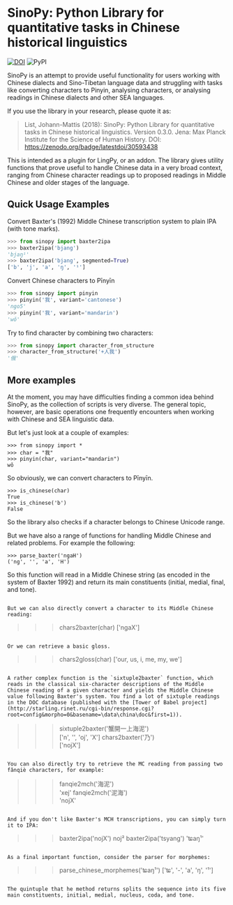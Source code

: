 # SinoPy: Python Library for quantitative tasks in Chinese historical linguistics

[![DOI](https://zenodo.org/badge/30593438.svg)](https://zenodo.org/badge/latestdoi/30593438)
![PyPI](https://img.shields.io/pypi/v/sinopy.svg)

SinoPy is an attempt to provide useful functionality for users working with Chinese dialects and Sino-Tibetan language data and struggling with tasks like converting characters to Pinyin, analysing characters, or analysing readings in Chinese dialects and other SEA languages. 

If you use the library in your research, please quote it as:

> List, Johann-Mattis (2018): SinoPy: Python Library for quantitative tasks in Chinese historical linguistics. Version 0.3.0. Jena: Max Planck Institute for the Science of Human History. DOI: https://zenodo.org/badge/latestdoi/30593438

This is intended as a plugin for LingPy, or an addon. The library gives utility functions that prove useful to handle Chinese data in a very broad context, ranging from Chinese character readings up to proposed readings in Middle Chinese and older stages of the language.

## Quick Usage Examples

Convert Baxter's (1992) Middle Chinese transcription system to plain IPA (with tone marks).

```python
>>> from sinopy import baxter2ipa
>>> baxter2ipa('bjang')
'bjaŋ¹'
>>> baxter2ipa('bjang', segmented=True)
['b', 'j', 'a', 'ŋ', '¹']
```

Convert Chinese characters to Pīnyīn

```python
>>> from sinopy import pinyin
>>> pinyin('我', variant='cantonese')
'ngo5'
>>> pinyin('我', variant='mandarin')
'wǒ'
```

Try to find character by combining two characters:

```python
>>> from sinopy import character_from_structure
>>> character_from_structure('+人我')
'俄'
```

## More examples

At the moment, you may have difficulties finding a common idea behind SinoPy,
as the collection of scripts is very diverse. The general topic, however, are
basic operations one frequently encounters when working with Chinese and SEA
linguistic data.

But let's just look at a couple of examples:

```
>>> from sinopy import *
>>> char = "我"
>>> pinyin(char, variant="mandarin")
wǒ
```

So obviously, we can convert characters to Pīnyīn.

```
>>> is_chinese(char)
True
>>> is_chinese('b')
False
```

So the library also checks if a character belongs to Chinese Unicode range.

But we have also a range of functions for handling Middle Chinese and related problems. For example the following:

```
>>> parse_baxter('ngaH')
('ng', '', 'a', 'H')
```
So this function will read in a Middle Chinese string (as encoded in the system of Baxter 1992) and return its main constituents (initial, medial, final, and tone).

```

But we can also directly convert a character to its Middle Chinese reading:

```
>>> chars2baxter(char)
['ngaX']
```

Or we can retrieve a basic gloss.

```
>>> chars2gloss(char)
['our, us, i, me, my, we']
```

A rather complex function is the `sixtuple2baxter` function, which reads in the classical six-character descriptions of the Middle Chinese reading of a given character and yields the Middle Chinese value following Baxter's system. You find a lot of sixtuple readings in the DOC database (published with the [Tower of Babel project](http://starling.rinet.ru/cgi-bin/response.cgi?root=config&morpho=0&basename=\data\china\doc&first=1)).

```
>>> sixtuple2baxter('蟹開一上海泥')                                                                                                                 
['n', '', 'oj', 'X']
>>> chars2baxter('乃')                                                                                                                              
['nojX']
```

You can also directly try to retrieve the MC reading from passing two fǎnqiè characters, for example:

```
>>> fanqie2mch('海泥')    
'xej'
>>> fanqie2mch('泥海')        
'nojX'
```

And if you don't like Baxter's MCH transcriptions, you can simply turn it to IPA:

```
>>> baxter2ipa('nojX')
noj²
>>> baxter2ipa('tsyang')
'ʨaŋ¹'
```

As a final important function, consider the parser for morphemes:

```
>>> parse_chinese_morphemes('ʨaŋ¹')
['ʨ', '-', 'a', 'ŋ', '¹'] 
```

The quintuple that he method returns splits the sequence into its five main constituents, initial, medial, nucleus, coda, and tone. 

